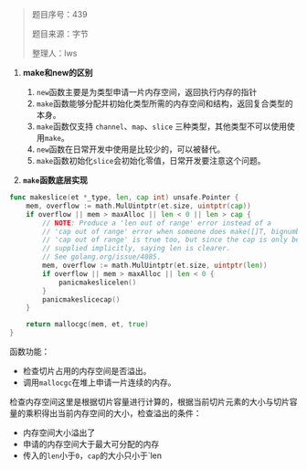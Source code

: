 > 题目序号：439
>
> 题目来源：字节
>
> 整理人：lws

1. **make和new的区别**
   1. `new`函数主要是为类型申请一片内存空间，返回执行内存的指针
   2. `make`函数能够分配并初始化类型所需的内存空间和结构，返回复合类型的本身。
   3. `make`函数仅支持 `channel`、`map`、`slice` 三种类型，其他类型不可以使用使用`make`。
   4. `new`函数在日常开发中使用是比较少的，可以被替代。
   5. `make`函数初始化`slice`会初始化零值，日常开发要注意这个问题。

2. **`make`函数底层实现**

```go
func makeslice(et *_type, len, cap int) unsafe.Pointer {
	mem, overflow := math.MulUintptr(et.size, uintptr(cap))
	if overflow || mem > maxAlloc || len < 0 || len > cap {
		// NOTE: Produce a 'len out of range' error instead of a
		// 'cap out of range' error when someone does make([]T, bignumber).
		// 'cap out of range' is true too, but since the cap is only being
		// supplied implicitly, saying len is clearer.
		// See golang.org/issue/4085.
		mem, overflow := math.MulUintptr(et.size, uintptr(len))
		if overflow || mem > maxAlloc || len < 0 {
			panicmakeslicelen()
		}
		panicmakeslicecap()
	}

	return mallocgc(mem, et, true)
}
```

函数功能：

- 检查切片占用的内存空间是否溢出。
- 调用`mallocgc`在堆上申请一片连续的内存。

检查内存空间这里是根据切片容量进行计算的，根据当前切片元素的大小与切片容量的乘积得出当前内存空间的大小，检查溢出的条件：

- 内存空间大小溢出了
- 申请的内存空间大于最大可分配的内存
- 传入的`len`小于`0`，`cap`的大小只小于`len